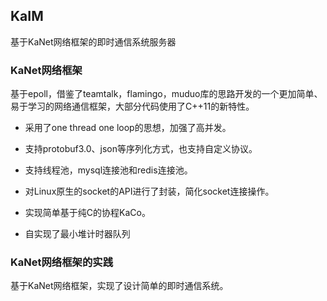## KaIM
基于KaNet网络框架的即时通信系统服务器

### KaNet网络框架

基于epoll，借鉴了teamtalk，flamingo，muduo库的思路开发的一个更加简单、易于学习的网络通信框架，大部分代码使用了C++11的新特性。

- 采用了one thread one loop的思想，加强了高并发。

- 支持protobuf3.0、json等序列化方式，也支持自定义协议。
- 支持线程池，mysql连接池和redis连接池。
- 对Linux原生的socket的API进行了封装，简化socket连接操作。
- 实现简单基于纯C的协程KaCo。
- 自实现了最小堆计时器队列

### KaNet网络框架的实践

基于KaNet网络框架，实现了设计简单的即时通信系统。